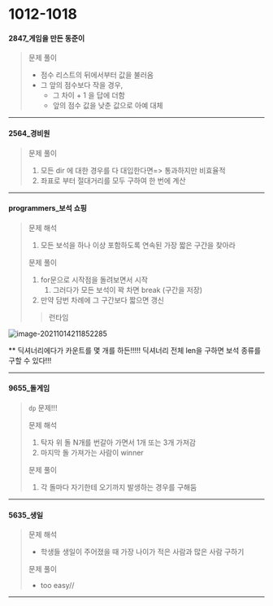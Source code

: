 # 1012-1018

#### 2847_게임을 만든 동준이

> 문제 풀이
>
> - 점수 리스트의 뒤에서부터 값을 불러옴 
> - 그 앞의 점수보다 작을 경우,
>   - 그 차이 + 1 을 답에 더함 
>   - 앞의 점수 값을 낮춘 값으로 아예 대체 

<hr>

#### 2564_경비원


> 문제 풀이
>
> 1. 모든 dir 에 대한 경우를 다 대입한다면=> 통과하지만 비효율적 
> 2. 좌표로 부터 절대거리를 모두 구하여 한 번에 계산 

<hr>

#### programmers_보석 쇼핑

> 문제 해석
>
> 1. 모든 보석을 하나 이상 포함하도록 연속된 가장 짧은 구간을 찾아라
>
> 문제 풀이
>
> 1. for문으로 시작점을 돌려보면서 시작 
>    1. 그러다가 모든 보석이 꽉 차면 break (구간을 저장)
> 2. 만약 담번 차례에 그 구간보다 짧으면 갱신 
>
> > 런타임

![image-20211014211852285](C:\Users\multicampus\AppData\Roaming\Typora\typora-user-images\image-20211014211852285.png)

** 딕셔너리에다가 카운트를 몇 개를 하든!!!!! 딕셔너리 전체 len을 구하면 보석 종류를 구할 수 있다!!! 

<hr>

#### 9655_돌게임

> `dp` 문제!!!
>
> 문제 해석
>
> 1) 탁자 위 돌 N개를 번갈아 가면서 1개 또는 3개 가져감 
> 2) 마지막 돌 가져가는 사람이 winner 
>
> 문제 풀이 
>
> 1. 각 돌마다 자기한테 오기까지 발생하는 경우를 구해둠 

<hr>

#### 5635_생일

> 문제 해석
>
> - 학생들 생일이 주어졌을 때 가장 나이가 적은 사람과 많은 사람 구하기 
>
> 문제 풀이 
>
> - too easy//

<hr>



